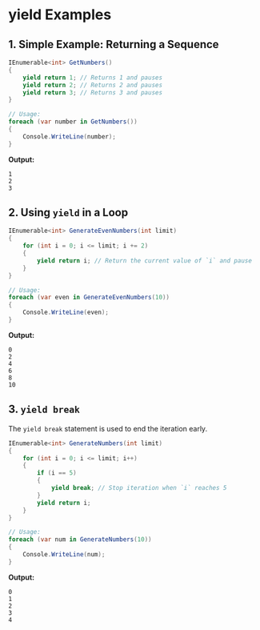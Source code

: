 # **yield Examples**

## **1. Simple Example: Returning a Sequence**
```csharp
IEnumerable<int> GetNumbers()
{
    yield return 1; // Returns 1 and pauses
    yield return 2; // Returns 2 and pauses
    yield return 3; // Returns 3 and pauses
}

// Usage:
foreach (var number in GetNumbers())
{
    Console.WriteLine(number);
}
```

**Output:**
```
1
2
3
```


## **2. Using `yield` in a Loop**
```csharp
IEnumerable<int> GenerateEvenNumbers(int limit)
{
    for (int i = 0; i <= limit; i += 2)
    {
        yield return i; // Return the current value of `i` and pause
    }
}

// Usage:
foreach (var even in GenerateEvenNumbers(10))
{
    Console.WriteLine(even);
}
```

**Output:**
```
0
2
4
6
8
10
```

## **3. `yield break`**
The `yield break` statement is used to end the iteration early.

```csharp
IEnumerable<int> GenerateNumbers(int limit)
{
    for (int i = 0; i <= limit; i++)
    {
        if (i == 5)
        {
            yield break; // Stop iteration when `i` reaches 5
        }
        yield return i;
    }
}

// Usage:
foreach (var num in GenerateNumbers(10))
{
    Console.WriteLine(num);
}
```

**Output:**
```
0
1
2
3
4
```
